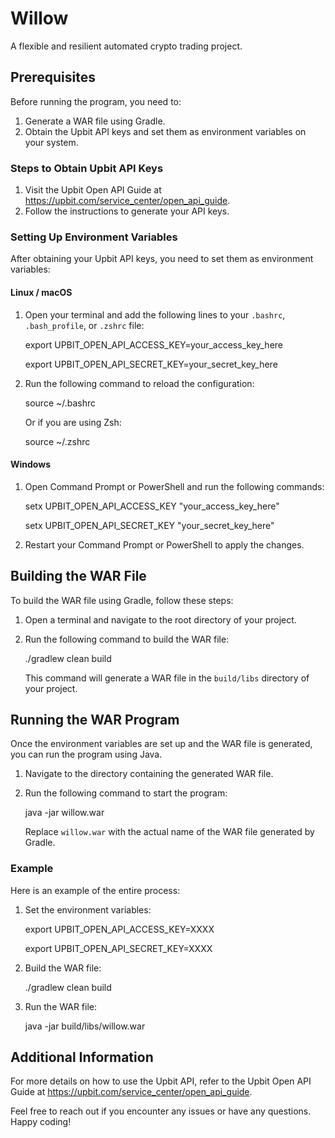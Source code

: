 # Willow

A flexible and resilient automated crypto trading project.

## Prerequisites

Before running the program, you need to:

1. Generate a WAR file using Gradle.
2. Obtain the Upbit API keys and set them as environment variables on your system.

### Steps to Obtain Upbit API Keys

1. Visit the Upbit Open API Guide at https://upbit.com/service_center/open_api_guide.
2. Follow the instructions to generate your API keys.

### Setting Up Environment Variables

After obtaining your Upbit API keys, you need to set them as environment variables:

#### Linux / macOS

1. Open your terminal and add the following lines to your `.bashrc`, `.bash_profile`, or `.zshrc` file:

   export UPBIT_OPEN_API_ACCESS_KEY=your_access_key_here

   export UPBIT_OPEN_API_SECRET_KEY=your_secret_key_here

2. Run the following command to reload the configuration:

   source ~/.bashrc

   Or if you are using Zsh:

   source ~/.zshrc

#### Windows

1. Open Command Prompt or PowerShell and run the following commands:

   setx UPBIT_OPEN_API_ACCESS_KEY "your_access_key_here"

   setx UPBIT_OPEN_API_SECRET_KEY "your_secret_key_here"

2. Restart your Command Prompt or PowerShell to apply the changes.

## Building the WAR File

To build the WAR file using Gradle, follow these steps:

1. Open a terminal and navigate to the root directory of your project.
2. Run the following command to build the WAR file:

   ./gradlew clean build

   This command will generate a WAR file in the `build/libs` directory of your project.

## Running the WAR Program

Once the environment variables are set up and the WAR file is generated, you can run the program using Java.

1. Navigate to the directory containing the generated WAR file.
2. Run the following command to start the program:

   java -jar willow.war

   Replace `willow.war` with the actual name of the WAR file generated by Gradle.

### Example

Here is an example of the entire process:

1. Set the environment variables:

   export UPBIT_OPEN_API_ACCESS_KEY=XXXX

   export UPBIT_OPEN_API_SECRET_KEY=XXXX

2. Build the WAR file:

   ./gradlew clean build

3. Run the WAR file:

   java -jar build/libs/willow.war

## Additional Information

For more details on how to use the Upbit API, refer to the Upbit Open API Guide at https://upbit.com/service_center/open_api_guide.

Feel free to reach out if you encounter any issues or have any questions. Happy coding!